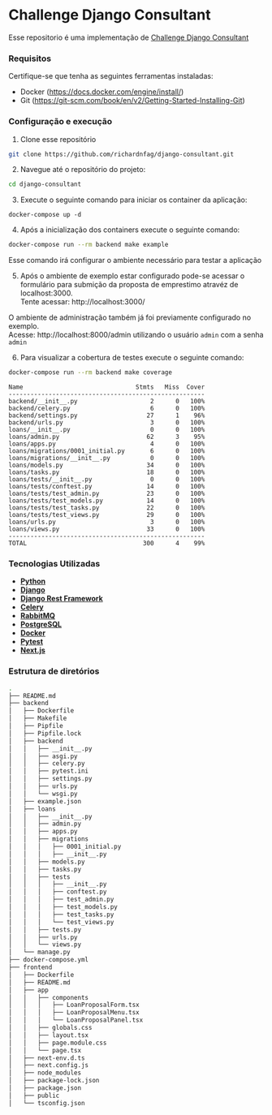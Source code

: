# Challenge Django Consultant

Esse repositorio é uma implementação de [Challenge Django Consultant](https://github.com/DigitalsysTecnologia/challenge-django-consultant)


### Requisitos

Certifique-se que tenha as seguintes ferramentas instaladas:

- Docker (https://docs.docker.com/engine/install/)  
- Git (https://git-scm.com/book/en/v2/Getting-Started-Installing-Git)  


### Configuração e execução

1. Clone esse repositório

```bash
git clone https://github.com/richardnfag/django-consultant.git
```

2. Navegue até o repositório do projeto:

```bash
cd django-consultant
```

3. Execute o seguinte comando para iniciar os container da aplicação:

```
docker-compose up -d
```



4. Após a inicialização dos containers execute o seguinte comando:

```bash
docker-compose run --rm backend make example
```

Esse comando irá configurar o ambiente necessário para testar a aplicação

5. Após o ambiente de exemplo estar configurado pode-se acessar o formulário para submição da proposta de emprestimo atravéz de localhost:3000.   
Tente acessar: http://localhost:3000/

O ambiente de administração também já foi previamente configurado no exemplo.   
Acesse: http://localhost:8000/admin utilizando o usuário `admin` com a senha `admin`

6. Para visualizar a cobertura de testes execute o seguinte comando:

```bash
docker-compose run --rm backend make coverage
```

```
Name                               Stmts   Miss  Cover
------------------------------------------------------
backend/__init__.py                    2      0   100%
backend/celery.py                      6      0   100%
backend/settings.py                   27      1    96%
backend/urls.py                        3      0   100%
loans/__init__.py                      0      0   100%
loans/admin.py                        62      3    95%
loans/apps.py                          4      0   100%
loans/migrations/0001_initial.py       6      0   100%
loans/migrations/__init__.py           0      0   100%
loans/models.py                       34      0   100%
loans/tasks.py                        18      0   100%
loans/tests/__init__.py                0      0   100%
loans/tests/conftest.py               14      0   100%
loans/tests/test_admin.py             23      0   100%
loans/tests/test_models.py            14      0   100%
loans/tests/test_tasks.py             22      0   100%
loans/tests/test_views.py             29      0   100%
loans/urls.py                          3      0   100%
loans/views.py                        33      0   100%
------------------------------------------------------
TOTAL                                300      4    99%
```

### Tecnologias Utilizadas

- [**Python**](https://www.python.org/)  
- [**Django**](https://www.djangoproject.com/)  
- [**Django Rest Framework**](https://www.django-rest-framework.org/)  
- [**Celery**](https://docs.celeryq.dev/en/stable/index.html)  
- [**RabbitMQ**](https://www.rabbitmq.com/)  
- [**PostgreSQL**](https://www.postgresql.org/)  
- [**Docker**](https://www.docker.com/)  
- [**Pytest**](https://docs.pytest.org/)  
- [**Next.js**](https://nextjs.org/)  


### Estrutura de diretórios

```sh
.
├── README.md
├── backend
│   ├── Dockerfile
│   ├── Makefile
│   ├── Pipfile
│   ├── Pipfile.lock
│   ├── backend
│   │   ├── __init__.py
│   │   ├── asgi.py
│   │   ├── celery.py
│   │   ├── pytest.ini
│   │   ├── settings.py
│   │   ├── urls.py
│   │   └── wsgi.py
│   ├── example.json
│   ├── loans
│   │   ├── __init__.py
│   │   ├── admin.py
│   │   ├── apps.py
│   │   ├── migrations
│   │   │   ├── 0001_initial.py
│   │   │   ├── __init__.py
│   │   ├── models.py
│   │   ├── tasks.py
│   │   ├── tests
│   │   │   ├── __init__.py
│   │   │   ├── conftest.py
│   │   │   ├── test_admin.py
│   │   │   ├── test_models.py
│   │   │   ├── test_tasks.py
│   │   │   └── test_views.py
│   │   ├── tests.py
│   │   ├── urls.py
│   │   └── views.py
│   └── manage.py
├── docker-compose.yml
├── frontend
│   ├── Dockerfile
│   ├── README.md
│   ├── app
│   │   ├── components
│   │   │   ├── LoanProposalForm.tsx
│   │   │   ├── LoanProposalMenu.tsx
│   │   │   └── LoanProposalPanel.tsx
│   │   ├── globals.css
│   │   ├── layout.tsx
│   │   ├── page.module.css
│   │   └── page.tsx
│   ├── next-env.d.ts
│   ├── next.config.js
│   ├── node_modules
│   ├── package-lock.json
│   ├── package.json
│   ├── public
│   └── tsconfig.json



```